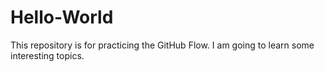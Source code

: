 # Hello-World
This repository is for practicing the GitHub Flow.
I am going to learn some interesting topics.
